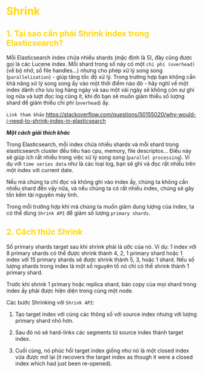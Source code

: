 <h1 style="color:gold">Shrink</h1>

<h2 style="color:gold">1. Tại sao cần phải Shrink index trong Elasticsearch?</h1>

Mỗi Elasticsearch index chứa nhiều shards (mặc định là 5), đây cũng được gọi là các Lucene index. Mỗi shard trong số này có một `chi phí (overhead)` (về bộ nhớ, số file handles...) nhưng cho phép xử lý song song (`parallelization`) - giúp tăng tốc độ xử lý. Trong trường hợp bạn không cần khả năng xử lý song song ấy vào một thời điểm nào đó - hãy nghĩ về một index dành cho lưu log hàng ngày và sau một vài ngày sẽ không còn sự ghi log nữa và lượt đọc log cũng ít, khi đó bạn sẽ muốn giảm thiểu số lượng shard để giảm thiểu chi phí (`overhead`) ấy.

`Link tham khảo`
https://stackoverflow.com/questions/50155020/why-would-i-need-to-shrink-index-in-elasticsearch

***Một cách giải thích khác***

Trong Elasticsearch, mỗi index chứa nhiều shards và mỗi shard trong elasticsearch cluster đều tiêu hao cpu, memory, file descriptos... Điều này sẽ giúp ích rất nhiều trong việc xử lý song song (`parallel processing`). Ví dụ với `time series data` như là các loại log, bạn sẽ ghi và đọc rất nhiều trên một index với current date.

Nếu mà chúng ta chỉ đọc và không ghi vào index ấy, chúng ta không cần nhiều shard đến vậy nữa, và nếu chúng ta có rất nhiều index, chúng sẽ gây tốn kếm tài nguyên máy tinh.

Trong mỗi trường hợp khi mà chúng ta muốn giảm dung lượng của index, ta có thể dùng `Shrink API` để giảm số lượng `primary shards`.

<h2 style="color:gold">2. Cách thức Shrink </h2>

Số primary shards target sau khi shrink phải là ước của nó. Ví dụ: 1 index với 8 primary shards có thể được shrink thành 4, 2, 1 primary shard hoặc 1 index với 15 primary shards sẽ được shrink thành 5, 3, hoặc 1 shard. Nếu số lượng shards trong index là một số nguyên tố nó chỉ có thể shrink thành 1 primary shard. 

Trước khi shrink 1 primary hoặc replica shard, bản copy của mọi shard trong index ấy phải được hiện diện trong cùng một node.

Các bước Shrinking với `Shrink API`:

1. Tạo target index với cùng các thông số với source index nhưng với lượng primary shard nhỏ hơn.

2. Sau đó nó sẽ hard-links các segments từ source index thành target index.

3. Cuối cùng, nó phúc hồi target index giống như nó là một closed index vừa được mở lại (it recovers the target index as though it were a closed index which had just been re-opened).